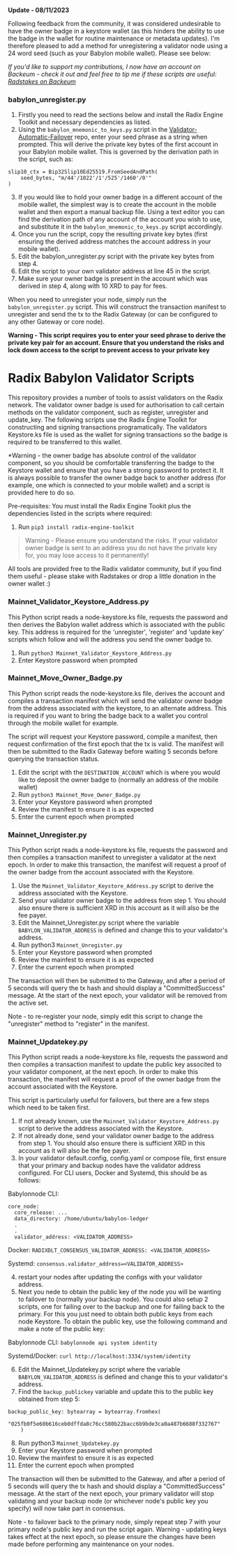 **Update - 08/11/2023**

Following feedback from the community, it was considered undesirable to have the owner badge in a keystore wallet (as this hinders the ability to use the badge in the wallet for routine maintenance or metadata updates).  I'm therefore pleased to add a method for unregistering a validator node using a 24 word seed (such as your Babylon mobile wallet). Please see below:

*If you'd like to support my contributions, I now have an account on Backeum - check it out and feel free to tip me if these scripts are useful: [Radstakes on Backeum](https://backeum.com/p/radstakes)*

### babylon_unregister.py

1. Firstly you need to read the sections below and install the Radix Engine Toolkit and necessary dependencies as listed.
2. Using the `babylon_mnemonic_to_keys.py` script in the [Validator-Automatic-Failover](https://github.com/Radstakes/Validator-Automatic-Failover) repo, enter your seed phrase as a string when prompted.  This will derive the private key bytes of the first account in your Babylon mobile wallet.  This is governed by the derivation path in the script, such as:
```
slip10_ctx = Bip32Slip10Ed25519.FromSeedAndPath(
    seed_bytes, "m/44'/1022'/1'/525'/1460'/0'"
)
```
3. If you would like to hold your owner badge in a different account of the mobile wallet, the simplest way is to create the account in the mobile wallet and then export a manual backup file.  Using a text editor you can find the derivation path of any account of the account you wish to use, and substitute it in the `babylon_mnemonic_to_keys.py` script accordingly.
4. Once you run the script, copy the resulting private key bytes (first ensuring the derived address matches the account address in your mobile wallet).
5. Edit the babylon_unregister.py script with the private key bytes from step 4.
6. Edit the script to your own validator address at line 45 in the script.
7. Make sure your owner badge is present in the account which was derived in step 4, along with 10 XRD to pay for fees.

When you need to unregister your node, simply run the `babylon_unregister.py` script.  This will construct the transaction manifest to unregister and send the tx to the Radix Gateway (or can be configured to any other Gateway or core node).

**Warning - This script requires you to enter your seed phrase to derive the private key pair for an account.  Ensure that you understand the risks and lock down access to the script to prevent access to your private key**

# Radix Babylon Validator Scripts

This repository provides a number of tools to assist validators on the Radix network.  The validator owner badge is used for authorisation to call certain methods on the validator component, such as register, unregister and update_key.  The following scripts use the Radix Engine Toolkit for constructing and signing transactions programatically.  The validators Keystore.ks file is used as the wallet for signing transactions so the badge is required to be transferred to this wallet.

*Warning - the owner badge has absolute control of the validator component, so you should be comfortable transferring the badge to the Keystore wallet and ensure that you have a strong password to protect it.  It is always possible to transfer the owner badge back to another address (for example, one which is connected to your mobile wallet) and a script is provided here to do so.

Pre-requisites:
You must install the Radix Engine Tookit plus the dependencies listed in the scripts where required:

1. Run `pip3 install radix-engine-toolkit`

>Warning - Please ensure you understand the risks.  If your validator owner badge is sent to an address you do not have the private key for, you may lose access to it permanently!

All tools are provided free to the Radix validator community, but if you find them useful - please stake with Radstakes or drop a little donation in the owner wallet :)

### Mainnet_Validator_Keystore_Address.py
This Python script reads a node-keystore.ks file, requests the password and then derives the Babylon wallet address which is associated with the public key.  This address is required for the 'unregister', 'register' and 'update key' scripts which follow and will the address you send the owner badge to.

1. Run `python3 Mainnet_Validator_Keystore_Address.py`
2. Enter Keystore password when prompted
   
### Mainnet_Move_Owner_Badge.py
This Python script reads the node-keystore.ks file, derives the account and compiles a transaction manifest which will send the validator owner badge from the address associated with the keystore, to an alternate address.  This is required if you want to bring the badge back to a wallet you control through the mobile wallet for example.

The script will request your Keystore password, compile a manifest, then request confirmation of the first epoch that the tx is valid.  The manifest will then be submitted to the Radix Gateway before waiting 5 seconds before querying the transaction status.

1. Edit the script with the `DESTINATION_ACCOUNT` which is where you would like to deposit the owner badge to (normally an address of the mobile wallet)
2. Run `python3 Mainnet_Move_Owner_Badge.py`
3. Enter your Keystore password when prompted
4. Review the manifest to ensure it is as expected
5. Enter the current epoch when prompted

### Mainnet_Unregister.py
This Python script reads a node-keystore.ks file, requests the password and then compiles a transaction manifest to unregister a validator at the next epoch.  In order to make this transaction, the manifest will request a proof of the owner badge from the account associated with the Keystore.

1. Use the `Mainnet_Validator_Keystore_Address.py` script to derive the address associated with the Keystore.
2. Send your validator owner badge to the address from step 1.  You should also ensure there is sufficient XRD in this account as it will also be the fee payer.
3. Edit the Mainnet_Unregister.py script where the variable `BABYLON_VALIDATOR_ADDRESS` is defined and change this to your validator's address.
4. Run python3 `Mainnet_Unregister.py`
5. Enter your Keystore password when prompted
6. Review the mainfest to ensure it is as expected
7. Enter the current epoch when prompted

The transaction will then be submitted to the Gateway, and after a period of 5 seconds will query the tx hash and should display a "CommittedSuccess" message.  At the start of the next epoch, your validator will be removed from the active set.  

Note - to re-register your node, simply edit this script to change the "unregister" method to "register" in the manifest.

### Mainnet_Updatekey.py
This Python script reads a node-keystore.ks file, requests the password and then compiles a transaction manifest to update the public key associted to your validator component, at the next epoch.  In order to make this transaction, the manifest will request a proof of the owner badge from the account associated with the Keystore.

This script is particularly useful for failovers, but there are a few steps which need to be taken first.

1. If not already known, use the `Mainnet_Validator_Keystore_Address.py` script to derive the address associated with the Keystore.
2. If not already done, send your validator owner badge to the address from step 1.  You should also ensure there is sufficient XRD in this account as it will also be the fee payer.
3. In your validator default.config, config.yaml or compose file, first ensure that your primary and backup nodes have the validator address configured.  For CLI users, Docker and Systemd, this should be as follows:

Babylonnode CLI:
```
core_node:
  core_release: ...
  data_directory: /home/ubuntu/babylon-ledger
  .
  .
  validator_address: <VALIDATOR_ADDRESS>
```

Docker:
`RADIXDLT_CONSENSUS_VALIDATOR_ADDRESS: <VALIDATOR_ADDRESS>`

Systemd:
`consensus.validator_address=<VALIDATOR_ADDRESS>`

4. restart your nodes after updating the configs with your validator address.
5. Next you nede to obtain the public key of the node you will be wanting to failover to (normally your backup node).  You could also setup 2 scripts, one for failing over to the backup and one for failing back to the primary.  For this you just need to obtain both public keys from each node Keystore.  To obtain the public key, use the following command and make a note of the public key:

Babylonnode CLI:
`babylonnode api system identity`

Systemd/Docker:
`curl http://localhost:3334/system/identity`

6. Edit the Mainnet_Updatekey.py script where the variable `BABYLON_VALIDATOR_ADDRESS` is defined and change this to your validator's address.
7. Find the `backup_publickey` variable and update this to the public key obtained from step 5:

```
backup_public_key: bytearray = bytearray.fromhex(
        "025fb0f5e60b616ceb0dffda8c76cc580b22bacc6b9bde3ca0a487b6688f332767"
    )
```
8. Run python3 `Mainnet_Updatekey.py`
5. Enter your Keystore password when prompted
6. Review the mainfest to ensure it is as expected
7. Enter the current epoch when prompted

The transaction will then be submitted to the Gateway, and after a period of 5 seconds will query the tx hash and should display a "CommittedSuccess" message.  At the start of the next epoch, your primary validator will stop validating and your backup node (or whichever node's public key you specify) will now take part in consensus.  

Note - to failover back to the primary node, simply repeat step 7 with your primary node's public key and run the script again.
Warning - updating keys takes effect at the next epoch, so please ensure the changes have been made before performing any maintenance on your nodes.
